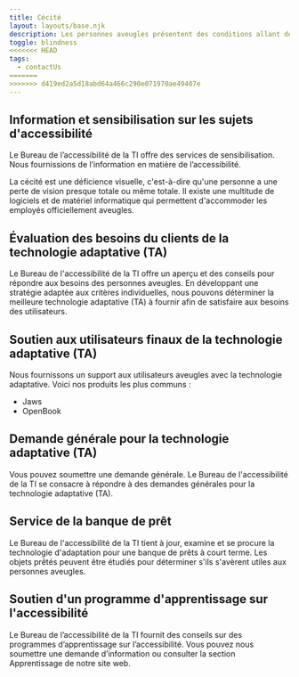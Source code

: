 ```yaml
---
title: Cécité
layout: layouts/base.njk
description: Les personnes aveugles présentent des conditions allant de sévère réduction de l'acuité visuelle à la perte totale de vision et de perception de la lumière. Une variété de logiciels et d'équipements sont utilisés afin d'offrir des mesures d'adaptation aux employés aveugles.
toggle: blindness
<<<<<<< HEAD
tags:
  - contactUs
=======
>>>>>>> d419ed2a5d18abd64a466c290e071970ae49407e
---
```


## Information et sensibilisation sur les sujets d'accessibilité

Le Bureau de l’accessibilité de la TI offre des services de sensibilisation. Nous fournissions de l’information en matière de l’accessibilité.

La cécité est une déficience visuelle, c'est-à-dire qu'une personne a une perte de vision presque totale ou même totale. Il existe une multitude de logiciels et de matériel informatique qui permettent d'accommoder les employés officiellement aveugles.

## Évaluation des besoins du clients de la technologie adaptative (TA)

Le Bureau de l'accessibilité de la TI offre un aperçu et des conseils pour répondre aux besoins des personnes aveugles. En développant une stratégie adaptée aux critères individuelles, nous pouvons déterminer la meilleure technologie adaptative (TA) à fournir afin de satisfaire aux besoins des utilisateurs.

## Soutien aux utilisateurs finaux de la technologie adaptative (TA)

Nous fournissons un support aux utilisateurs aveugles avec la technologie adaptative. Voici nos produits les plus communs :

- Jaws
- OpenBook

## Demande générale pour la technologie adaptative (TA)

Vous pouvez soumettre une demande générale. Le Bureau de l'accessibilité de la TI se consacre à répondre à des demandes générales pour la technologie adaptative (TA).

## Service de la banque de prêt

Le Bureau de l'accessibilité de la TI tient à jour, examine et se procure la technologie d'adaptation pour une banque de prêts à court terme. Les objets prêtés peuvent être étudiés pour déterminer s'ils s'avèrent utiles aux personnes aveugles.

## Soutien d'un programme d'apprentissage sur l'accessibilité

Le Bureau de l’accessibilité de la TI fournit des conseils sur des programmes d’apprentissage sur l’accessibilité. Vous pouvez nous soumettre une demande d’information ou consulter la section Apprentissage de notre site web.
